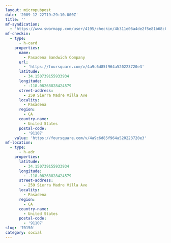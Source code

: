 ```yaml
---
layout: micropubpost
date: '2009-12-22T19:29:10.000Z'
title: ''
mf-syndication:
  - 'https://www.swarmapp.com/user/4195/checkin/4b311e06a4de2f5e81b68cbb'
mf-checkin:
  - type:
      - h-card
    properties:
      name:
        - Pasadena Sandwich Company
      url:
        - 'https://foursquare.com/v/4a9c6d85f964a520223720e3'
      latitude:
        - 34.150739155933934
      longitude:
        - -118.08268828424579
      street-address:
        - 259 Sierra Madre Villa Ave
      locality:
        - Pasadena
      region:
        - CA
      country-name:
        - United States
      postal-code:
        - '91107'
    value: 'https://foursquare.com/v/4a9c6d85f964a520223720e3'
mf-location:
  - type:
      - h-adr
    properties:
      latitude:
        - 34.150739155933934
      longitude:
        - -118.08268828424579
      street-address:
        - 259 Sierra Madre Villa Ave
      locality:
        - Pasadena
      region:
        - CA
      country-name:
        - United States
      postal-code:
        - '91107'
slug: '70150'
category: social
---
```

